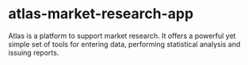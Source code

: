 # atlas-market-research-app
Atlas is a platform to support market research. It offers a powerful yet simple set of tools for entering data, performing statistical analysis and issuing reports.
